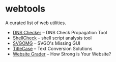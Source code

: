 webtools
===
A curated list of web utilities.

* [DNS Checker](https://dnschecker.org/) – DNS Check Propagation Tool
* [ShellCheck](https://www.shellcheck.net/) – shell script analysis tool
* [SVGOMG](https://jakearchibald.github.io/svgomg/) – SVGO's Missing GUI
* [TitleCase](https://titlecase.com/) – Text Conversion Solutions
* [Website Grader](https://website.grader.com/) – How Strong is Your Website?
